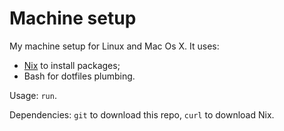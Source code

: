 # Machine setup

My machine setup for Linux and Mac Os X.
It uses:

- [Nix](https://nixos.org/) to install packages;
- Bash for dotfiles plumbing.

Usage: `run`.

Dependencies: `git` to download this repo, `curl` to download Nix.

